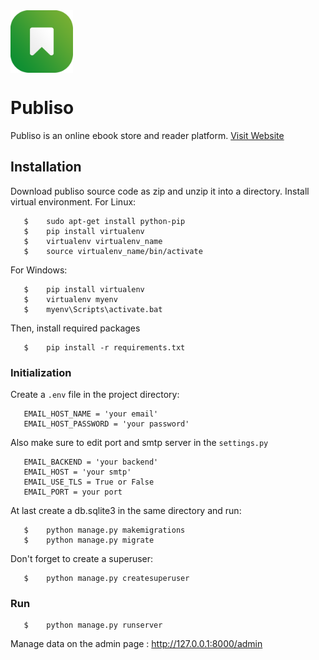 <img src="static/image/logo.png" width="100" style="display:block" />

# Publiso

Publiso is an online ebook store and reader platform. [Visit Website](https://publiso.in)

## Installation

Download publiso source code as zip and unzip it into a directory.
Install virtual environment.
For Linux:
```
   $	sudo apt-get install python-pip
   $	pip install virtualenv
   $	virtualenv virtualenv_name
   $	source virtualenv_name/bin/activate
```
For Windows:
```
   $	pip install virtualenv
   $	virtualenv myenv
   $	myenv\Scripts\activate.bat
```
Then, install required packages
```
   $	pip install -r requirements.txt
```

### Initialization

Create a `.env` file in the project directory:
```
   EMAIL_HOST_NAME = 'your email'
   EMAIL_HOST_PASSWORD = 'your password'
```
Also make sure to edit port and smtp server in the `settings.py`
```
   EMAIL_BACKEND = 'your backend'
   EMAIL_HOST = 'your smtp'
   EMAIL_USE_TLS = True or False
   EMAIL_PORT = your port
```
At last create a db.sqlite3 in the same directory and run:
```
   $	python manage.py makemigrations
   $	python manage.py migrate
```

Don't forget to create a superuser:
```
   $	python manage.py createsuperuser
```

### Run

```
   $	python manage.py runserver
```

Manage data on the admin page : http://127.0.0.1:8000/admin
